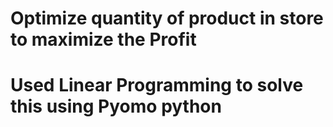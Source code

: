# Optimize quantity of product in store to maximize the Profit
# Used Linear Programming to solve this using Pyomo python
